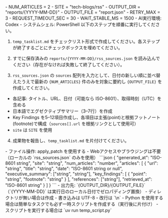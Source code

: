 <Variables>
- NUM_ARTICLES = 2
- SITE = "tech-blogs/rss"
- OUTPUT_DIR = "reports/{YYYY-MM-DD}"
- OUTPUT_FILE = "report.json"
- RETRY_MAX = 3
- REQUEST_TIMEOUT_SEC = 30
- WAIT_STABLE_MS = 1500
</Variables>

<CurrentEnvironment>
- AI実行環境: Codex
- システムシェル: PowerShell
</CurrentEnvironment>

<Instructions>
以下のステップを順番に実行してください。

1. `temp_tasklist.md` をチェックリスト形式で作成してください。各ステップが終了するごとにチェックボックスを埋めてください。

2. すでに保存済みの `reports/{YYYY-MM-DD}/rss_sources.json` を読み込んでください（存在がなければ失敗して終了してください）。

3. `rss_sources.json` の `sources` 配列を入力として、日付の新しい順に並べ替えたうえで最新の `{NUM_ARTICLES}` 件のみを対象に要約し `{OUTPUT_FILE}` を作成してください。
  - 各記事: タイトル、URL、日付（可能なら ISO-8601）、取得時刻（UTC）を含める
  - 日本語でエグゼクティブサマリー（3–7行）を作成
  - Key Findings を5–12項目作成し、各項目は主張(point)と根拠フットノート(footnote)で構成（`sources[].url` を根拠リンクとして使用可）
  - `site` は `SITE` を使用

4. 成果物を報告し、`temp_tasklist.md` を片付けてください。
</Instructions>

<Constraints>
- ファイル操作: apply_patch を使用する
- Webアクセスやブラウジングは不要（ローカルの `rss_sources.json` のみを使用）
</Constraints>

<JSONSchema>
```json
{
  "generated_at": "ISO-8601 string",
  "site": "string",
  "num_articles": "number",
  "articles": [
    {
      "url": "string",
      "title": "string",
      "date": "ISO-8601 string or null",
      "executive_summary": ["string", "string"],
      "key_findings": [
        {
          "point": "string",
          "footnote": "string"
        }
      ],
      "references": ["string"],
      "retrieved_at": "ISO-8601 string"
    }
  ]
}
```
</JSONSchema>

<Filesystem>
- 出力先: `{OUTPUT_DIR}/{OUTPUT_FILE}`（`{YYYY-MM-DD}` は実行日のローカル日付でゼロパディング置換）
- ディレクトリが無い場合は作成
- 書き込みは UTF-8・改行は `\n`
</Filesystem>

<Runtime>
- Python を使用する場合は簡単なタスクでも必ず一時スクリプトを作成する（実行後に片付け）
- スクリプトを実行する場合は `uv run temp_script.py`
</Runtime>